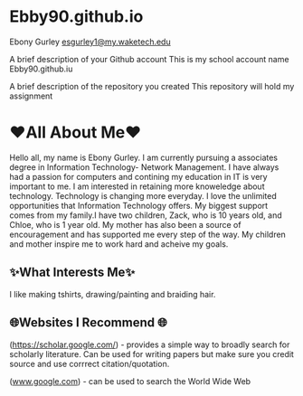 # Ebby90.github.io
Ebony Gurley
esgurley1@my.waketech.edu

A brief description of your Github account This is my school account name Ebby90.github.iu

A brief description of the repository you created This repository will hold my assignment
# ❤️All About Me❤️
Hello all, my name is Ebony Gurley. I am currently pursuing a associates degree in Information Technology- Network Management. I have always had a passion for computers and contining my education in IT is very important to me. I am interested in retaining more knoweledge about technology. Technology is changing more everyday. I love the unlimited opportunities that Information Technology offers. My biggest support comes from my family.I have two children, Zack, who is 10 years old, and Chloe, who is 1 year old. My mother has also been a source of encouragement and has supported me every step of the way. My children and mother inspire me to work hard and acheive my goals.
## ✨What Interests Me✨
I like making tshirts, drawing/painting and braiding hair.
## 🌐Websites I Recommend 🌐
(https://scholar.google.com/) - provides a simple way to broadly search for scholarly literature. Can be used for writing papers but make sure you credit source and use corrrect citation/quotation.

(www.google.com) - can be used to search the World Wide Web
